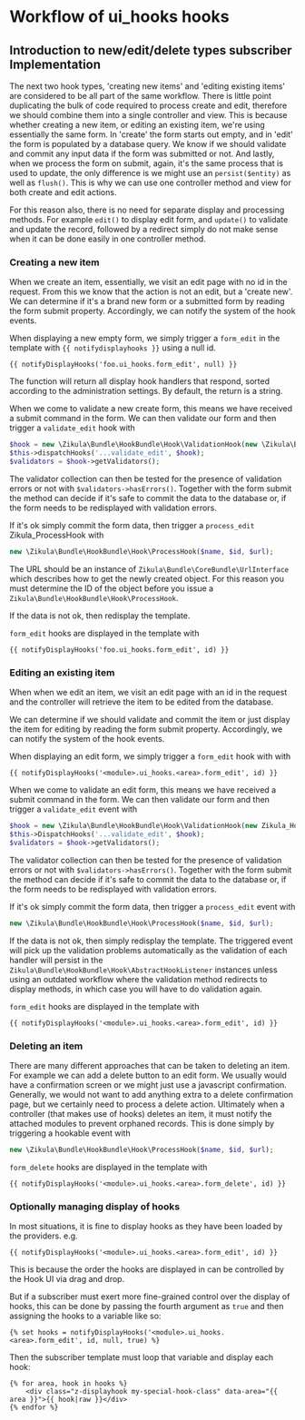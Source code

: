 # Workflow of ui_hooks hooks

## Introduction to new/edit/delete types subscriber Implementation

The next two hook types, 'creating new items' and 'editing existing items' are considered to be
all part of the same workflow.  There is little point duplicating the bulk of code required
to process create and edit, therefore we should combine them into a single controller and view.
This is because whether creating a new item, or editing an existing item, we're using
essentially the same form.  In 'create' the form starts out empty, and in 'edit' the form
is populated by a database query.  We know if we should validate and commit any input data
if the form was submitted or not.  And lastly, when we process the form on submit, again,
it's the same process that is used to update, the only difference is we might use an
`persist($entity)` as well as `flush()`.  This is why we can use one controller method and view
for both create and edit actions.

For this reason also, there is no need for separate display and processing methods.  For example
`edit()` to display edit form, and `update()` to validate and update the record, followed by a
redirect simply do not make sense when it can be done easily in one controller method.

### Creating a new item

When we create an item, essentially, we visit an edit page with no id in the request.
From this we know that the action is not an edit, but a 'create new'.  We can determine
if it's a brand new form or a submitted form by reading the form submit property.
Accordingly, we can notify the system of the hook events.

When displaying a new empty form, we simply trigger a `form_edit` in the template with
`{{ notifydisplayhooks }}` using a null id.

```twig
{{ notifyDisplayHooks('foo.ui_hooks.form_edit', null) }}
```

The function will return all display hook handlers that respond, sorted according to
the administration settings. By default, the return is a string.

When we come to validate a new create form, this means we have received a submit command
in the form.  We can then validate our form and then trigger a `validate_edit` hook with

```php
$hook = new \Zikula\Bundle\HookBundle\Hook\ValidationHook(new \Zikula\Bundle\HookBundle\Hook\ValidationProviders());
$this->dispatchHooks('...validate_edit', $hook);
$validators = $hook->getValidators();
```

The validator collection can then be tested for the presence of validation errors or not
with `$validators->hasErrors()`.  Together with the form submit the method can decide
if it's safe to commit the data to the database or, if the form needs to be redisplayed with
validation errors.

If it's ok simply commit the form data, then trigger a `process_edit` Zikula_ProcessHook with

```php
new \Zikula\Bundle\HookBundle\Hook\ProcessHook($name, $id, $url);
```

The URL should be an instance of `Zikula\Bundle\CoreBundle\UrlInterface` which describes how to get the newly created object.
For this reason you must determine the ID of the object before you issue a `Zikula\Bundle\HookBundle\Hook\ProcessHook`.

If the data is not ok, then redisplay the template.

`form_edit` hooks are displayed in the template with

```twig
{{ notifyDisplayHooks('foo.ui_hooks.form_edit', id) }}
```

### Editing an existing item

When when we edit an item, we visit an edit page with an id in the request and the
controller will retrieve the item to be edited from the database.

We can determine if we should validate and commit the item or just display the item for
editing by reading the form submit property.
Accordingly, we can notify the system of the hook events.

When displaying an edit form, we simply trigger a `form_edit` hook with with

```twig
{{ notifyDisplayHooks('<module>.ui_hooks.<area>.form_edit', id) }}
```

When we come to validate an edit form, this means we have received a submit command
in the form.  We can then validate our form and then trigger a `validate_edit` event with

```php
$hook = new \Zikula\Bundle\HookBundle\Hook\ValidationHook(new Zikula_Hook_ValidationProviders());
$this->DispatchHooks('...validate_edit', $hook);
$validators = $hook->getValidators();
```

The validator collection can then be tested for the presence of validation errors or not
with `$validators->hasErrors()`.  Together with the form submit the method can decide
if it's safe to commit the data to the database or, if the form needs to be redisplayed with
validation errors.

If it's ok simply commit the form data, then trigger a `process_edit` event with

```php
new \Zikula\Bundle\HookBundle\Hook\ProcessHook($name, $id, $url);
```

If the data is not ok, then simply redisplay the template.  The triggered event will pick up
the validation problems automatically as the validation of each handler will persist in
the `Zikula\Bundle\HookBundle\Hook\AbstractHookListener` instances unless using an outdated workflow where the 
validation method redirects to display methods, in which case you will have to do validation again.

`form_edit` hooks are displayed in the template with

```twig
{{ notifyDisplayHooks('<module>.ui_hooks.<area>.form_edit', id) }}
```

### Deleting an item

There are many different approaches that can be taken to deleting an item. For example we
can add a delete button to an edit form.  We usually would have a confirmation screen
or we might just use a javascript confirmation.  Generally, we would not want to add
anything extra to a delete confirmation page, but we certainly need to process a delete
action.  Ultimately when a controller (that makes use of hooks) deletes an item, it
must notify the attached modules to prevent orphaned records.  This is done simply by
triggering a hookable event with

```php
new \Zikula\Bundle\HookBundle\Hook\ProcessHook($name, $id, $url);
```

`form_delete` hooks are displayed in the template with

```twig
{{ notifyDisplayHooks('<module>.ui_hooks.<area>.form_delete', id) }}
```

### Optionally managing display of hooks

In most situations, it is fine to display hooks as they have been loaded by the providers. e.g.

```twig
{{ notifyDisplayHooks('<module>.ui_hooks.<area>.form_edit', id) }}
```

This is because the order the hooks are displayed in can be controlled by the Hook UI via drag and drop.

But if a subscriber must exert more fine-grained control over the display of hooks, this can be done by passing
the fourth argument as `true` and then assigning the hooks to a variable like so:

```twig
{% set hooks = notifyDisplayHooks('<module>.ui_hooks.<area>.form_edit', id, null, true) %}
```

Then the subscriber template must loop that variable and display each hook:

```twig
{% for area, hook in hooks %}
    <div class="z-displayhook my-special-hook-class" data-area="{{ area }}">{{ hook|raw }}</div>
{% endfor %}
```
